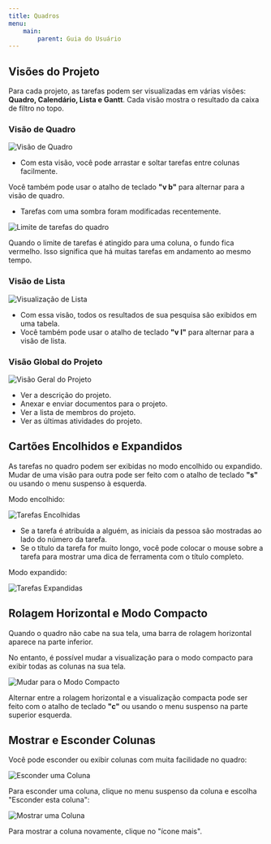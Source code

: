 ```yaml
---
title: Quadros
menu:
    main:
        parent: Guia do Usuário
---
```


Visões do Projeto
-----------------

Para cada projeto, as tarefas podem ser visualizadas em várias visões: **Quadro, Calendário, Lista e Gantt**. Cada visão mostra o resultado da caixa de filtro no topo.

### Visão de Quadro

![Visão de Quadro](/images/v1/board-view.png)

-   Com esta visão, você pode arrastar e soltar tarefas entre colunas facilmente.

Você também pode usar o atalho de teclado **"v b"** para alternar para a visão de quadro.
- Tarefas com uma sombra foram modificadas recentemente.

![Limite de tarefas do quadro](/images/v1/board-task-limit.png)

Quando o limite de tarefas é atingido para uma coluna, o fundo fica vermelho. Isso significa que há muitas tarefas em andamento ao mesmo tempo.

### Visão de Lista

![Visualização de Lista](/images/v1/list-view.png)

-   Com essa visão, todos os resultados de sua pesquisa são exibidos em uma tabela.
-   Você também pode usar o atalho de teclado **"v l"** para alternar para a visão de lista.

### Visão Global do Projeto

![Visão Geral do Projeto](/images/v1/project-view.png)

-   Ver a descrição do projeto.
-   Anexar e enviar documentos para o projeto.
-   Ver a lista de membros do projeto.
-   Ver as últimas atividades do projeto.

Cartões Encolhidos e Expandidos
-------------------------------

As tarefas no quadro podem ser exibidas no modo encolhido ou expandido. Mudar de uma visão para outra pode ser feito com o atalho de teclado **"s"** ou usando o menu suspenso à esquerda.

Modo encolhido:

![Tarefas Encolhidas](/images/v1/board-collapsed-mode.png)

- Se a tarefa é atribuída a alguém, as iniciais da pessoa são mostradas ao lado do número da tarefa.
- Se o título da tarefa for muito longo, você pode colocar o mouse sobre a tarefa para mostrar uma dica de ferramenta com o título completo.

Modo expandido:

![Tarefas Expandidas](/images/v1/board-expanded-mode.png)

Rolagem Horizontal e Modo Compacto
----------------------------------

Quando o quadro não cabe na sua tela, uma barra de rolagem horizontal aparece na parte inferior.

No entanto, é possível mudar a visualização para o modo compacto para exibir todas as colunas na sua tela.

![Mudar para o Modo Compacto](/images/v1/board-compact-mode.png)

Alternar entre a rolagem horizontal e a visualização compacta pode ser feito com o atalho de teclado **"c"** ou usando o menu suspenso na parte superior esquerda.

Mostrar e Esconder Colunas
--------------------------

Você pode esconder ou exibir colunas com muita facilidade no quadro:

![Esconder uma Coluna](/images/v1/hide-column.png)

Para esconder uma coluna, clique no menu suspenso da coluna e escolha "Esconder esta coluna":

![Mostrar uma Coluna](/images/v1/show-column.png)

Para mostrar a coluna novamente, clique no "ícone mais".
